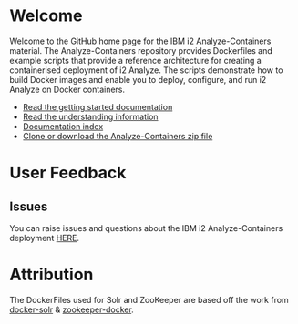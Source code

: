 # Welcome

Welcome to the GitHub home page for the IBM i2 Analyze-Containers material. The Analyze-Containers repository provides Dockerfiles and example scripts that provide a reference architecture for creating a containerised deployment of i2 Analyze. The scripts demonstrate how to build Docker images and enable you to deploy, configure, and run i2 Analyze on Docker containers.

- [Read the getting started documentation](./docs/getting_started.md)
- [Read the understanding information](./docs/understanding.md)
- [Documentation index](./docs/index.md)
- [Clone or download the Analyze-Containers zip file](https://github.com/IBM-i2/Analyze-Containers/releases)

# User Feedback

## Issues

You can raise issues and questions about the IBM i2 Analyze-Containers deployment [HERE](https://github.com/IBM-i2/Analyze-Containers/issues).

# Attribution

The DockerFiles used for Solr and ZooKeeper are based off the work from [docker-solr](https://github.com/docker-solr/docker-solr) & [zookeeper-docker](https://github.com/31z4/zookeeper-docker).